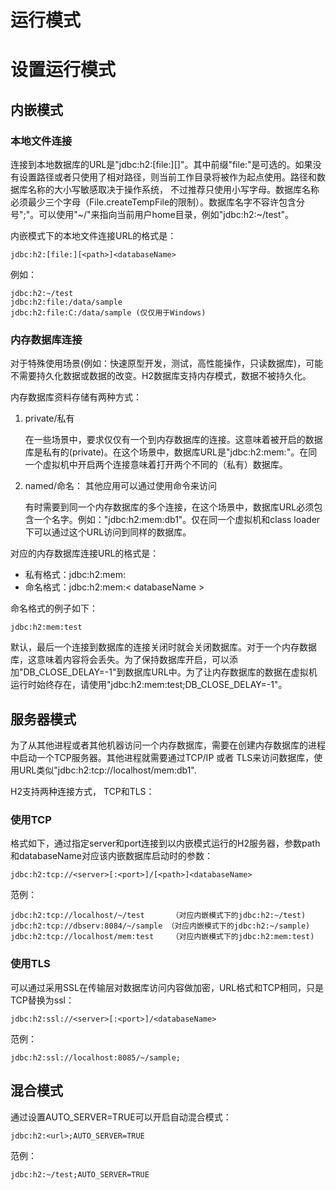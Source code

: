 运行模式
=========

# 设置运行模式

## 内嵌模式

### 本地文件连接

连接到本地数据库的URL是"jdbc:h2:[file:][<path>]<databaseName>"。其中前缀"file:"是可选的。如果没有设置路径或者只使用了相对路径，则当前工作目录将被作为起点使用。路径和数据库名称的大小写敏感取决于操作系统， 不过推荐只使用小写字母。数据库名称必须最少三个字母（File.createTempFile的限制）。数据库名字不容许包含分号";"。可以使用"~/"来指向当前用户home目录，例如"jdbc:h2:~/test"。

内嵌模式下的本地文件连接URL的格式是：

	jdbc:h2:[file:][<path>]<databaseName>

例如：

    jdbc:h2:~/test
    jdbc:h2:file:/data/sample
    jdbc:h2:file:C:/data/sample (仅仅用于Windows)

### 内存数据库连接

对于特殊使用场景(例如：快速原型开发，测试，高性能操作，只读数据库)，可能不需要持久化数据或数据的改变。H2数据库支持内存模式，数据不被持久化。

内存数据库资料存储有两种方式：

1. private/私有

	在一些场景中，要求仅仅有一个到内存数据库的连接。这意味着被开启的数据库是私有的(private)。在这个场景中，数据库URL是"jdbc:h2:mem:"。在同一个虚拟机中开启两个连接意味着打开两个不同的（私有）数据库。

2. named/命名： 其他应用可以通过使用命令来访问

	有时需要到同一个内存数据库的多个连接，在这个场景中，数据库URL必须包含一个名字。例如："jdbc:h2:mem:db1"。仅在同一个虚拟机和class loader下可以通过这个URL访问到同样的数据库。

对应的内存数据库连接URL的格式是：

- 私有格式：jdbc:h2:mem:
- 命名格式：jdbc:h2:mem:< databaseName >

命名格式的例子如下：

	jdbc:h2:mem:test

默认，最后一个连接到数据库的连接关闭时就会关闭数据库。对于一个内存数据库，这意味着内容将会丢失。为了保持数据库开启，可以添加"DB_CLOSE_DELAY=-1"到数据库URL中。为了让内存数据库的数据在虚拟机运行时始终存在，请使用"jdbc:h2:mem:test;DB_CLOSE_DELAY=-1"。

## 服务器模式

为了从其他进程或者其他机器访问一个内存数据库，需要在创建内存数据库的进程中启动一个TCP服务器。其他进程就需要通过TCP/IP 或者 TLS来访问数据库，使用URL类似"jdbc:h2:tcp://localhost/mem:db1".

H2支持两种连接方式， TCP和TLS：

### 使用TCP

格式如下，通过指定server和port连接到以内嵌模式运行的H2服务器，参数path和databaseName对应该内嵌数据库启动时的参数：

	jdbc:h2:tcp://<server>[:<port>]/[<path>]<databaseName>

范例：

    jdbc:h2:tcp://localhost/~/test		（对应内嵌模式下的jdbc:h2:~/test)
    jdbc:h2:tcp://dbserv:8084/~/sample （对应内嵌模式下的jdbc:h2:~/sample)
    jdbc:h2:tcp://localhost/mem:test	（对应内嵌模式下的jdbc:h2:mem:test)

### 使用TLS

可以通过采用SSL在传输层对数据库访问内容做加密，URL格式和TCP相同，只是TCP替换为ssl：

	jdbc:h2:ssl://<server>[:<port>]/<databaseName>

范例：

	jdbc:h2:ssl://localhost:8085/~/sample;

## 混合模式

通过设置AUTO_SERVER=TRUE可以开启自动混合模式：

	jdbc:h2:<url>;AUTO_SERVER=TRUE

范例：

	jdbc:h2:~/test;AUTO_SERVER=TRUE

